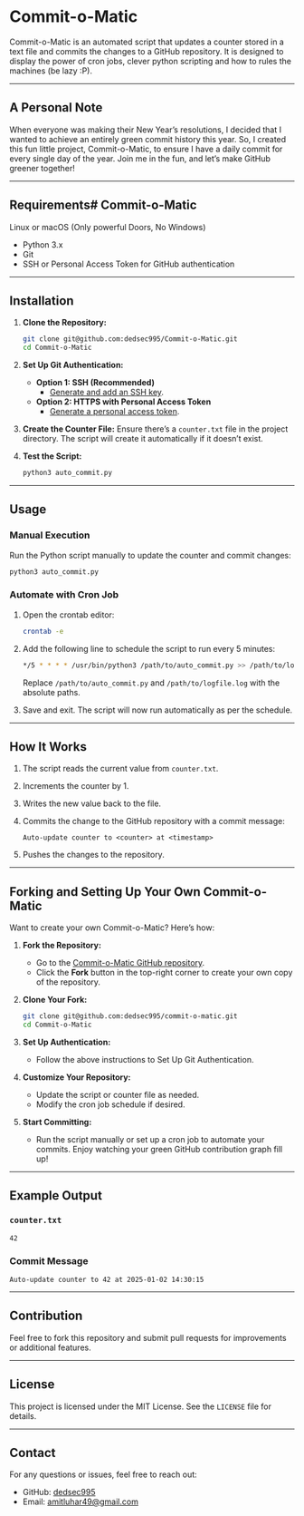 # Commit-o-Matic

Commit-o-Matic is an automated script that updates a counter stored in a text file and commits the changes to a GitHub repository. It is designed to display the power of cron jobs, clever python scripting and how to rules the machines (be lazy :P).

---

## A Personal Note

When everyone was making their New Year’s resolutions, I decided that I wanted to achieve an entirely green commit history this year. So, I created this fun little project, Commit-o-Matic, to ensure I have a daily commit for every single day of the year. Join me in the fun, and let’s make GitHub greener together!

---

## Requirements# Commit-o-Matic

Linux or macOS (Only powerful Doors, No Windows)

- Python 3.x
- Git
- SSH or Personal Access Token for GitHub authentication

---

## Installation

1. **Clone the Repository:**

   ```bash
   git clone git@github.com:dedsec995/Commit-o-Matic.git
   cd Commit-o-Matic
   ```
2. **Set Up Git Authentication:**

   - **Option 1: SSH (Recommended)**
     - [Generate and add an SSH key](https://docs.github.com/en/authentication/connecting-to-github-with-ssh).
   - **Option 2: HTTPS with Personal Access Token**
     - [Generate a personal access token](https://docs.github.com/en/github/authenticating-to-github/creating-a-personal-access-token).

3. **Create the Counter File:**
   Ensure there’s a `counter.txt` file in the project directory. The script will create it automatically if it doesn’t exist.

4. **Test the Script:**

   ```bash
   python3 auto_commit.py
   ```

---

## Usage

### Manual Execution

Run the Python script manually to update the counter and commit changes:

```bash
python3 auto_commit.py
```

### Automate with Cron Job

1. Open the crontab editor:

   ```bash
   crontab -e
   ```

2. Add the following line to schedule the script to run every 5 minutes:

   ```bash
   */5 * * * * /usr/bin/python3 /path/to/auto_commit.py >> /path/to/logfile.log 2>&1
   ```

   Replace `/path/to/auto_commit.py` and `/path/to/logfile.log` with the absolute paths.

3. Save and exit. The script will now run automatically as per the schedule.

---

## How It Works

1. The script reads the current value from `counter.txt`.

2. Increments the counter by 1.

3. Writes the new value back to the file.

4. Commits the change to the GitHub repository with a commit message:

   ```
   Auto-update counter to <counter> at <timestamp>
   ```

5. Pushes the changes to the repository.

---

## Forking and Setting Up Your Own Commit-o-Matic

Want to create your own Commit-o-Matic? Here’s how:

1. **Fork the Repository:**

   - Go to the [Commit-o-Matic GitHub repository](https://github.com/dedsec995/Commit-o-Matic).
   - Click the **Fork** button in the top-right corner to create your own copy of the repository.

2. **Clone Your Fork:**

   ```bash
   git clone git@github.com:dedsec995/commit-o-matic.git
   cd Commit-o-Matic
   ```

3. **Set Up Authentication:**

   - Follow the above instructions to Set Up Git Authentication.

4. **Customize Your Repository:**

   - Update the script or counter file as needed.
   - Modify the cron job schedule if desired.

5. **Start Committing:**

   - Run the script manually or set up a cron job to automate your commits. Enjoy watching your green GitHub contribution graph fill up!

---

## Example Output

### `counter.txt`

```
42
```

### Commit Message

```
Auto-update counter to 42 at 2025-01-02 14:30:15
```

---

## Contribution

Feel free to fork this repository and submit pull requests for improvements or additional features.

---

## License

This project is licensed under the MIT License. See the `LICENSE` file for details.

---

## Contact

For any questions or issues, feel free to reach out:

- GitHub: [dedsec995](https://github.com/dedsec995)
- Email: [amitluhar49@gmail.com](mailto\:amitluhar49@gmail.com)
